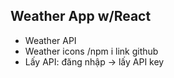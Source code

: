 ## Weather App w/React

- Weather API
- Weather icons /npm i link github
- Lấy API: đăng nhập -> lấy API key
